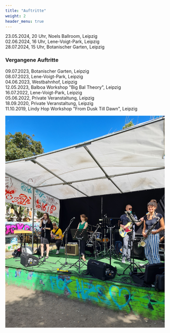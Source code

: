 ```yaml
---
title: "Auftritte"
weight: 2
header_menu: true
---
```


23.05.2024, 20 Uhr, Noels Ballroom, Leipzig  
02.06.2024, 16 Uhr, Lene-Voigt-Park, Leipzig  
28.07.2024, 15 Uhr, Botanischer Garten, Leipzig  

### Vergangene Auftritte
09.07.2023, Botanischer Garten, Leipzig  
08.07.2023, Lene-Voigt-Park, Leipzig  
04.06.2023, Westbahnhof, Leipzig  
12.05.2023, Balboa Workshop "Big Bal Theory", Leipzig  
16.07.2022, Lene-Voigt-Park, Leipzig  
05.06.2022, Private Veranstaltung, Leipzig   
18.09.2020, Private Veranstaltung, Leipzig  
11.10.2019, Lindy Hop Workshop "From Dusk Till Dawn", Leipzig  

![Events](images/events.jpg)
